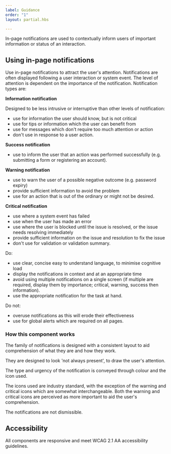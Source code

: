 ```yaml
---
label: Guidance
order: "1"
layout: partial.hbs

---
```

In-page notifications are used to contextually inform users of important information or status of an interaction.

## Using in-page notifications

Use in-page notifications to attract the user's attention. Notifications are often displayed following a user interaction or system event. The level of attention is dependent on the importance of the notification. Notification types are:

**Information notification**

Designed to be less intrusive or interruptive than other levels of notification:

* use for information the user should know, but is not critical
* use for tips or information which the user can benefit from
* use for messages which don't require too much attention or action
* don't use in response to a user action.

**Success notification**

* use to inform the user that an action was performed successfully (e.g. submitting a form or registering an account).

**Warning notification**

* use to warn the user of a possible negative outcome (e.g. password expiry)
* provide sufficient information to avoid the problem
* use for an action that is out of the ordinary or might not be desired.

**Critical notification**

* use where a system event has failed
* use when the user has made an error
* use where the user is blocked until the issue is resolved, or the issue needs resolving immediately
* provide sufficient information on the issue and resolution to fix the issue
* don't use for validation or validation summary.

Do:

* use clear, concise easy to understand language, to minimise cognitive load
* display the notifications in context and at an appropriate time
* avoid using multiple notifications on a single screen (if multiple are required, display them by importance; critical, warning, success then information).
* use the appropriate notification for the task at hand.

Do not:

* overuse notifications as this will erode their effectiveness
* use for global alerts which are required on all pages.

### How this component works

The family of notifications is designed with a consistent layout to aid comprehension of what they are and how they work.

They are designed to look 'not always present', to draw the user's attention.

The type and urgency of the notification is conveyed through colour and the icon used.

The icons used are industry standard, with the exception of the warning and critical icons which are somewhat interchangeable. Both the warning and critical icons are perceived as more important to aid the user's comprehension.

The notifications are not dismissible.

## Accessibility

All components are responsive and meet WCAG 2.1 AA accessibility guidelines.